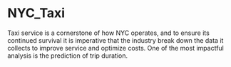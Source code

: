 # NYC_Taxi
Taxi service is a cornerstone of how NYC operates, and to ensure its continued survival it is imperative that the industry break down the data it collects to improve service and optimize costs. One of the most impactful analysis is the prediction of trip duration.
